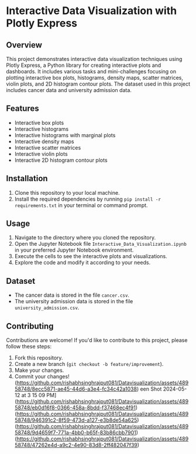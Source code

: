 # Interactive Data Visualization with Plotly Express

## Overview

This project demonstrates interactive data visualization techniques using Plotly Express, a Python library for creating interactive plots and dashboards. It includes various tasks and mini-challenges focusing on plotting interactive box plots, histograms, density maps, scatter matrices, violin plots, and 2D histogram contour plots. The dataset used in this project includes cancer data and university admission data.

## Features

- Interactive box plots
- Interactive histograms
- Interactive histograms with marginal plots
- Interactive density maps
- Interactive scatter matrices
- Interactive violin plots
- Interactive 2D histogram contour plots

## Installation

1. Clone this repository to your local machine.
2. Install the required dependencies by running `pip install -r requirements.txt` in your terminal or command prompt.

## Usage

1. Navigate to the directory where you cloned the repository.
2. Open the Jupyter Notebook file `Interactive_Data_Visualization.ipynb` in your preferred Jupyter Notebook environment.
3. Execute the cells to see the interactive plots and visualizations.
4. Explore the code and modify it according to your needs.

## Dataset

- The cancer data is stored in the file `cancer.csv`.
- The university admission data is stored in the file `university_admission.csv`.

## Contributing

Contributions are welcome! If you'd like to contribute to this project, please follow these steps:

1. Fork this repository.
2. Create a new branch (`git checkout -b feature/improvement`).
3. Make your changes.
4. Commit your changes!
(https://github.com/rishabhsinghrajput081/Datavisualization/assets/48958748/8ecc5871-ae45-44d6-a3e4-fc34c42a1038)
een Shot 2024-05-12 at 3 15 09 PM](https://github.com/rishabhsinghrajput081/Datavisualization/assets/48958748/eb0d16f8-0366-458a-8bdd-f37468ec4f91) 
(https://github.com/rishabhsinghrajput081/Datavisualization/assets/48958748/946391c2-8f59-473d-a127-e3b8de54a625)
(https://github.com/rishabhsinghrajput081/Datavisualization/assets/48958748/9d4659f7-771a-4bb0-b65f-83b86cbb7901)
(https://github.com/rishabhsinghrajput081/Datavisualization/assets/48958748/47262e4d-a9c2-4e90-83d8-2ff482047f39)




